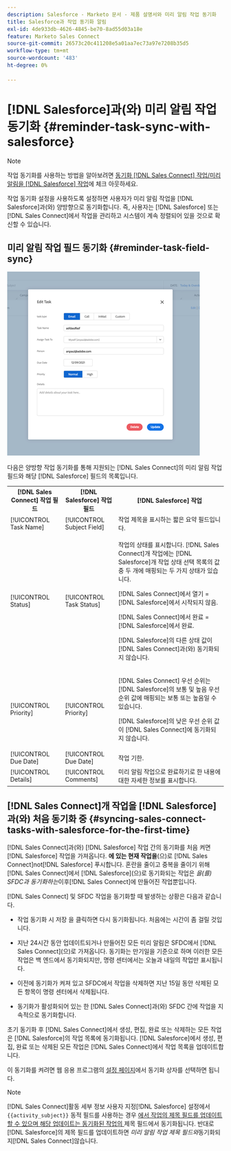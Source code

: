 ```yaml
---
description: Salesforce - Marketo 문서 - 제품 설명서와 미리 알림 작업 동기화
title: Salesforce과 작업 동기화 알림
exl-id: 4de933db-4626-4845-be70-8ad55d03a18e
feature: Marketo Sales Connect
source-git-commit: 26573c20c411208e5a01aa7ec73a97e7208b35d5
workflow-type: tm+mt
source-wordcount: '483'
ht-degree: 0%

---
```


# [!DNL Salesforce]과(와) 미리 알림 작업 동기화 {#reminder-task-sync-with-salesforce}

>[!NOTE]
>
>작업 동기화를 사용하는 방법을 알아보려면 [동기화 [!DNL Sales Connect] 작업/미리 알림을  [!DNL Salesforce] 작업](/help/marketo/product-docs/marketo-sales-connect/crm/salesforce-integration/salesforce-sync-settings.md#sync-sales-connect-tasks-reminders-to-salesforce-tasks)에 체크 아웃하세요.

작업 동기화 설정을 사용하도록 설정하면 사용자가 미리 알림 작업을 [!DNL Salesforce]과(와) 양방향으로 동기화합니다. 즉, 사용자는 [!DNL Salesforce] 또는 [!DNL Sales Connect]에서 작업을 관리하고 시스템이 계속 정렬되어 있을 것으로 확신할 수 있습니다.

## 미리 알림 작업 필드 동기화 {#reminder-task-field-sync}

![](assets/reminder-task-sync-with-salesforce-1.png)

다음은 양방향 작업 동기화를 통해 지원되는 [!DNL Sales Connect]의 미리 알림 작업 필드와 해당 [!DNL Salesforce] 필드의 목록입니다.

<table>
 <tr>
  <th>[!DNL Sales Connect] 작업 필드</th>
  <th>[!DNL Salesforce] 작업 필드</th>
  <th>[!DNL Salesforce] 작업</th>
 </tr>
 <tr>
  <td>[!UICONTROL Task Name]</td>
  <td>[!UICONTROL Subject Field]</td>
  <td>작업 제목을 표시하는 짧은 요약 필드입니다.</td>
 </tr>
 <tr>
  <td>[!UICONTROL Status]</td>
  <td>[!UICONTROL Task Status]</td>
  <td><p>작업의 상태를 표시합니다. [!DNL Sales Connect]개 작업에는 [!DNL Salesforce]개 작업 상태 선택 목록의 값 중 두 개에 매핑되는 두 가지 상태가 있습니다.</p>
  <p>[!DNL Sales Connect]에서 열기 = [!DNL Salesforce]에서 시작되지 않음.</p>
  <p>[!DNL Sales Connect]에서 완료 = [!DNL Salesforce]에서 완료.</p>
  <p>[!DNL Salesforce]의 다른 상태 값이 [!DNL Sales Connect]과(와) 동기화되지 않습니다.</p></td>
 </tr>
 <tr>
  <td>[!UICONTROL Priority]</td>
  <td>[!UICONTROL Priority]</td>
  <td><p>[!DNL Sales Connect] 우선 순위는 [!DNL Salesforce]의 보통 및 높음 우선 순위 값에 매핑되는 보통 또는 높음일 수 있습니다.</p>
  <p>[!DNL Salesforce]의 낮은 우선 순위 값이 [!DNL Sales Connect]에 동기화되지 않습니다.</p></td>
 </tr>
 <tr>
  <td>[!UICONTROL Due Date]</td>
  <td>[!UICONTROL Due Date]</td>
  <td>작업 기한.</td>
 </tr>
 <tr>
  <td>[!UICONTROL Details]</td>
  <td>[!UICONTROL Comments]</td>
  <td>미리 알림 작업으로 완료하기로 한 내용에 대한 자세한 정보를 표시합니다.</td>
 </tr>
</table>

## [!DNL Sales Connect]개 작업을 [!DNL Salesforce]과(와) 처음 동기화 중 {#syncing-sales-connect-tasks-with-salesforce-for-the-first-time}

[!DNL Sales Connect]과(와) [!DNL Salesforce] 작업 간의 동기화를 처음 켜면 [!DNL Salesforce] 작업을 가져옵니다. **에 있는 현재 작업을**(으)로 [!DNL Sales Connect]not[!DNL Salesforce] 푸시합니다. 혼란을 줄이고 중복을 줄이기 위해 [!DNL Sales Connect]에서 [!DNL Salesforce]&#x200B;(으)로 동기화되는 작업은 *을(를) SFDC과 동기화하는*&#x200B;이후[!DNL Sales Connect]에 만들어진 작업뿐입니다.

[!DNL Sales Connect] 및 SFDC 작업을 동기화할 때 발생하는 상황은 다음과 같습니다.

* 작업 동기화 시 저장 을 클릭하면 다시 동기화됩니다. 처음에는 시간이 좀 걸릴 것입니다.

* 지난 24시간 동안 업데이트되거나 만들어진 모든 미리 알림은 SFDC에서 [!DNL Sales Connect]&#x200B;(으)로 가져옵니다. 동기화는 만기일을 기준으로 하며 이러한 모든 작업은 백 엔드에서 동기화되지만, 명령 센터에서는 오늘과 내일의 작업만 표시됩니다.

* 이전에 동기화가 켜져 있고 SFDC에서 작업을 삭제하면 지난 15일 동안 삭제된 모든 항목이 명령 센터에서 삭제됩니다.

* 동기화가 활성화되어 있는 한 [!DNL Sales Connect]과(와) SFDC 간에 작업을 지속적으로 동기화합니다.

초기 동기화 후 [!DNL Sales Connect]에서 생성, 편집, 완료 또는 삭제하는 모든 작업은 [!DNL Salesforce]의 작업 목록에 동기화됩니다. [!DNL Salesforce]에서 생성, 편집, 완료 또는 삭제된 모든 작업은 [!DNL Sales Connect]에서 작업 목록을 업데이트합니다.

이 동기화를 켜려면 웹 응용 프로그램의 [설정 페이지](https://toutapp.com/login)에서 동기화 상자를 선택하면 됩니다.

>[!NOTE]
>
>[!DNL Sales Connect]활동 세부 정보 사용자 지정[!DNL Salesforce] 설정에서 `{{activity_subject}}` 동적 필드를 사용하는 경우 [에서 작업의 제목 필드를 업데이트할 수 있으며 해당 업데이트는 동기화된 작업의 ](/help/marketo/product-docs/marketo-sales-connect/crm/salesforce-integration/configure-salesforce-activity-detail-customization.md) 제목 필드에서 동기화됩니다. 반대로 [!DNL Salesforce]의 제목 필드를 업데이트하면 _미리 알림 작업 제목 필드와_&#x200B;동기화되지[!DNL Sales Connect]않습니다.
